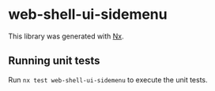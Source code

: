 # web-shell-ui-sidemenu

This library was generated with [Nx](https://nx.dev).

## Running unit tests

Run `nx test web-shell-ui-sidemenu` to execute the unit tests.
